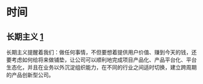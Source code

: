 # 时间

## 长期主义 [1]

长期主义提醒着我们：做任何事情，不但要想着提供用户价值、赚到今天的钱，还要考虑如何给将来做铺垫，让公司可以顺利地完成项目产品化、产品平台化、平台生态化，并且在业务以外沉淀组织能力，在不同的行业之间适时切换，建立跨周期的产品创新型公司。

[1]: https://weread.qq.com/web/reader/8d632bc07208ed1c8d697c4k1c3321802231c383cd30bb3
